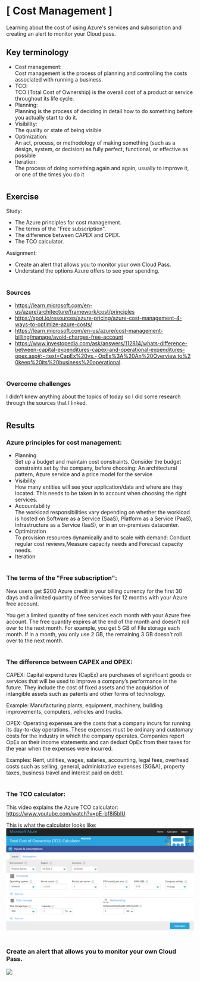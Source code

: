 # [ Cost Management ]
Learning about the cost of using Azure's services and subscription and creating an alert to monitor your Cloud pass.

## Key terminology
- Cost management:\
Cost management is the process of planning and controlling the costs associated with running a business.
- TCO:\
TCO (Total Cost of Ownership) is the overall cost of a product or service throughout its life cycle.
- Planning:\
Planning is the process of deciding in detail how to do something before you actually start to do it.
- Visibility:\
The quality or state of being visible
- Optimization:\
An act, process, or methodology of making something (such as a design, system, or decision) as fully perfect, functional, or effective as possible
- Iteration:\
The process of doing something again and again, usually to improve it, or one of the times you do it
#
## Exercise
Study:
- The Azure principles for cost management.
- The terms of the "Free subscription".
- The difference between CAPEX and OPEX.
- The TCO calculator.

Assignment:
- Create an alert that allows you to monitor your own Cloud Pass.
- Understand the options Azure offers to see your spending.
#
### Sources
- https://learn.microsoft.com/en-us/azure/architecture/framework/cost/principles
- https://spot.io/resources/azure-pricing/azure-cost-management-4-ways-to-optimize-azure-costs/
- https://learn.microsoft.com/en-us/azure/cost-management-billing/manage/avoid-charges-free-account
- https://www.investopedia.com/ask/answers/112814/whats-difference-between-capital-expenditures-capex-and-operational-expenditures-opex.asp#:~:text=CapEx%20vs.-,OpEx%3A%20An%20Overview,to%20keep%20its%20business%20operational.

#
### Overcome challenges
I didn't knew anything about the topics of today so I did some research through the sources that I linked.
#

## Results 

### Azure principles for cost management:

- Planning\
Set up a budget and maintain cost constraints. Consider the budget constraints set by the company, before choosing: An architectural pattern, Azure service and a price model for the service
- Visibility\
How many entities will see your application/data and where are they located. This needs to be taken in to account when choosing the right services.
- Accountability\
 The workload responsibilities vary depending on whether the workload is hosted on Software as a Service (SaaS), Platform as a Service (PaaS), Infrastructure as a Service (IaaS), or in an on-premises datacenter.
- Optimization\
To provision resources dynamically and to scale with demand: Conduct regular cost reviews,Measure capacity needs and Forecast capacity needs.
- Iteration
 
#
### The terms of the "Free subscription":

New users get $200 Azure credit in your billing currency for the first 30 days and a limited quantity of free services for 12 months with your Azure free account.

You get a limited quantity of free services each month with your Azure free account. The free quantity expires at the end of the month and doesn't roll over to the next month. For example, you get 5 GB of File storage each month. If in a month, you only use 2 GB, the remaining 3 GB doesn't roll over to the next month.
#
### The difference between CAPEX and OPEX:

CAPEX: Capital expenditures (CapEx) are purchases of significant goods or services that will be used to improve a company’s performance in the future. They include the cost of fixed assets and the acquisition of intangible assets such as patents and other forms of technology.

Example: Manufacturing plants, equipment, machinery, building improvements, computers, vehicles and trucks.

OPEX: Operating expenses are the costs that a company incurs for running its day-to-day operations. These expenses must be ordinary and customary costs for the industry in which the company operates. Companies report OpEx on their income statements and can deduct OpEx from their taxes for the year when the expenses were incurred.

Examples: Rent, utilities, wages, salaries, accounting, legal fees, overhead costs such as selling, general, administrative expenses (SG&A), property taxes, business travel and interest paid on debt.

#
### The TCO calculator:

This video explains the Azure TCO calculator: https://www.youtube.com/watch?v=pE-bf8i5blU


This is what the calculator looks like:
![](./../../../00_includes/AZURE02_screenshot_tco.png)
#
### Create an alert that allows you to monitor your own Cloud Pass.
![](./../../../00_includes)
